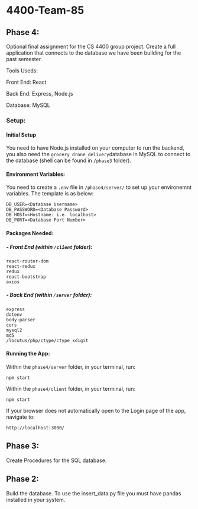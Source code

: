 # 4400-Team-85

## Phase 4:
Optional final assignment for the CS 4400 group project. Create a full application that connects to the database we have been building for the past semester.

Tools Useds: 

Front End: React 

Back End: Express, Node.js 

Database: MySQL

### Setup:
#### Initial Setup
You need to have Node.js installed on your computer to run the backend, you also need the ```grocery_drone_delivery```database in MySQL to connect to the database (shell can be found in ```/phase3``` folder).

#### Environment Variables:
You need to create a ```.env``` file in ```/phase4/server/``` to set up your environemnt variables. The template is as below:

```
DB_USER=<Database Username>
DB_PASSWORD=<Database Password>
DB_HOST=<Hostname: i.e. localhost>
DB_PORT=<Database Port Number>
```

#### Packages Needed:
##### - Front End (within ```/client``` folder):
```
react-router-dom
react-redux
redux
react-bootstrap
axios
```
##### - Back End (within ```/server``` folder):
```
express
dotenv
body-parser
cors
mysql2
md5
/locutus/php/ctype/ctype_xdigit
```

#### Running the App:
Within the ```phase4/server``` folder, in your terminal, run:
```angular2html
npm start
```

Within the ```phase4/client``` folder, in your terminal, run:
```angular2html
npm start
```
If your browser does not automatically open to the Login page of the app, navigate to:
```angular2html
http://localhost:3000/
```
## Phase 3:
Create Procedures for the SQL database.

## Phase 2:
Build the database.
To use the insert_data.py file you must have pandas installed in your system.
